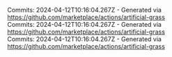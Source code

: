Commits: 2024-04-12T10:16:04.267Z - Generated via https://github.com/marketplace/actions/artificial-grass
<br>
Commits: 2024-04-12T10:16:04.267Z - Generated via https://github.com/marketplace/actions/artificial-grass
<br>
Commits: 2024-04-12T10:16:04.267Z - Generated via https://github.com/marketplace/actions/artificial-grass
<br>
